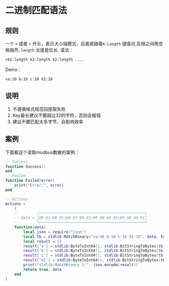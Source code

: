 # 二进制匹配语法
## 规则
一个 `<` 或者 `>` 开头，表示大小端模式，后面紧跟着`K:Length` 键值对,互相之间用空格隔开, `length` 长度是位长.
语法：
```
<k1:length k2:length k2:length ....
```
Demo：
```
<a:16 b:16 c:16 d1:16
```
## 说明
1. 不遵循格式规范回提取失败
2. Key最长建议不要超过32的字符，否则会报错
3. 建议不要匹配太多字节，会影响效率

## 案例
下面看这个读取modbus数据的案例：
```lua
-- Success
function Success()
end
-- Failed
function Failed(error)
    print("Error:", error)
end

-- Actions
Actions =
    {
    --        ┌───────────────────────────────────────────────┐
    -- data = |00 01 00 01|00 01 00 01|00 00 00 01|00 00 00 01|
    --        └───────────────────────────────────────────────┘
    function(data)
        local json = require("json")
        local tb = stdlib:MatchBinary("<a:16 b:16 c:16 d1:16", data, false)
        local result = {}
        result['a'] = stdlib:ByteToInt64(1, stdlib:BitStringToBytes(tb["a"]))
        result['b'] = stdlib:ByteToInt64(1, stdlib:BitStringToBytes(tb["b"]))
        result['c'] = stdlib:ByteToInt64(1, stdlib:BitStringToBytes(tb["c"]))
        result['d1'] = stdlib:ByteToInt64(1, stdlib:BitStringToBytes(tb["d1"]))
        print("stdlib:MatchBinary 2:", json.encode(result))
        return true, data
    end
}

```